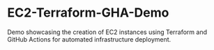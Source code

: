 # EC2-Terraform-GHA-Demo
Demo showcasing the creation of EC2 instances using Terraform and GitHub Actions for automated infrastructure deployment.

